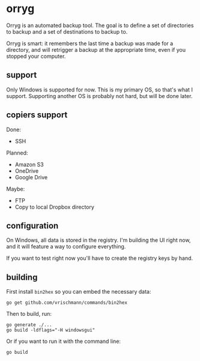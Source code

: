 orryg
=====

Orryg is an automated backup tool. The goal is to define a set of directories to backup and a set of destinations to backup to.

Orryg is smart: it remembers the last time a backup was made for a directory, and will retrigger a backup at the appropriate time, even if you stopped your computer.

support
-------

Only Windows is supported for now. This is my primary OS, so that's what I support.
Supporting another OS is probably not hard, but will be done later.

copiers support
--------------------

Done:

  * SSH

Planned:

  * Amazon S3
  * OneDrive
  * Google Drive

Maybe:

  * FTP
  * Copy to local Dropbox directory

configuration
-------------

On Windows, all data is stored in the registry. I'm building the UI right now, and it will feature a way to configure everything.

If you want to test right now you'll have to create the registry keys by hand.

building
--------

First install `bin2hex` so you can embed the necessary data:

    go get github.com/vrischmann/commands/bin2hex

Then to build, run:

    go generate ./...
    go build -ldflags="-H windowsgui"

Or if you want to run it with the command line:

    go build
